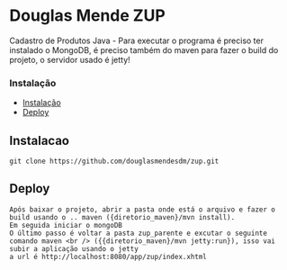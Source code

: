 # Douglas Mende ZUP

Cadastro de Produtos Java - 
Para executar o programa é preciso ter instalado o MongoDB, é preciso também do maven para fazer o build do projeto, o servidor usado é jetty!

### Instalação

- [Instalação](#instalacao)
- [Deploy](#deploy)

<a name="instalacao"></a>
## Instalacao

```shell
git clone https://github.com/douglasmendesdm/zup.git
```

<a name="deploy"></a>
## Deploy

```shell
Após baixar o projeto, abrir a pasta onde está o arquivo e fazer o build usando o .. maven ({diretorio_maven}/mvn install).
Em seguida iniciar o mongoDB
O último passo é voltar a pasta zup_parente e excutar o seguinte comando maven <br /> ({{diretorio_maven}/mvn jetty:run}), isso vai subir a aplicação usando o jetty
a url é http://localhost:8080/app/zup/index.xhtml
```